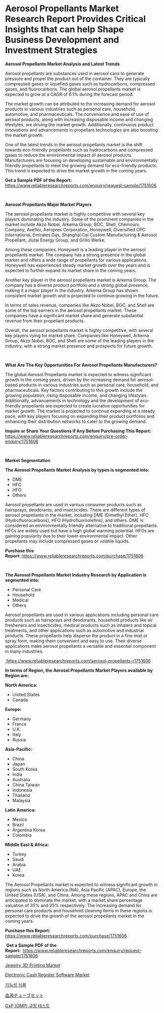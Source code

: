 <p><h1>Aerosol Propellants Market Research Report Provides Critical Insights that can help Shape Business Development and Investment Strategies</h1></p><p><strong>Aerosol Propellants Market Analysis and Latest Trends</strong></p>
<p><p>Aerosol propellants are substances used in aerosol cans to generate pressure and propel the product out of the container. They are typically compressed gases or liquefied gases such as hydrocarbons, compressed gases, and fluorocarbons. The global aerosol propellants market is expected to grow at a CAGR of 6.1% during the forecast period.</p><p>The market growth can be attributed to the increasing demand for aerosol products in various industries such as personal care, household, automotive, and pharmaceuticals. The convenience and ease of use of aerosol products, along with increasing disposable income and changing lifestyles, are driving the market growth. Additionally, continuous product innovations and advancements in propellant technologies are also boosting the market growth.</p><p>One of the latest trends in the aerosol propellants market is the shift towards eco-friendly propellants such as hydrocarbons and compressed gases to reduce the environmental impact of aerosol products. Manufacturers are focusing on developing sustainable and environmentally friendly propellants to meet the growing demand for eco-friendly products. This trend is expected to drive the market growth in the coming years.</p></p>
<p><strong>Get a Sample PDF of the Report:&nbsp;</strong> <a href="https://www.reliableresearchreports.com/enquiry/request-sample/1751606">https://www.reliableresearchreports.com/enquiry/request-sample/1751606</a></p>
<p>&nbsp;</p>
<p><strong>Aerosol Propellants Major Market Players</strong></p>
<p><p>The aerosol propellants market is highly competitive with several key players dominating the industry. Some of the prominent companies in the market include Akzo Nobel, Arkema Group, BOC, Shell, Chemours Company, Aveflor, Aeropres Corporation, Honeywell, Diversified CPC International, Emirates Gas, Shanghai Cal Custom Manufacturing & Aerosol Propellant, Jiutai Energy Group, and Grillo Werke.</p><p>Among these companies, Honeywell is a leading player in the aerosol propellants market. The company has a strong presence in the global market and offers a wide range of propellants for various applications. Honeywell has experienced steady market growth over the years and is expected to further expand its market share in the coming years.</p><p>Another key player in the aerosol propellants market is Arkema Group. The company has a diverse product portfolio and a strong global presence, making it a major player in the industry. Arkema Group has shown consistent market growth and is projected to continue growing in the future.</p><p>In terms of sales revenue, companies like Akzo Nobel, BOC, and Shell are some of the top earners in the aerosol propellants market. These companies have a significant market share and generate substantial revenue from their propellant products.</p><p>Overall, the aerosol propellants market is highly competitive, with several key players vying for market share. Companies like Honeywell, Arkema Group, Akzo Nobel, BOC, and Shell are some of the leading players in the industry, with a strong market presence and prospects for future growth.</p></p>
<p>&nbsp;</p>
<p><strong>What Are The Key Opportunities For Aerosol Propellants Manufacturers?</strong></p>
<p><p>The global Aerosol Propellants market is expected to witness significant growth in the coming years, driven by the increasing demand for aerosol-based products in various industries such as personal care, household, and pharmaceuticals. Key factors contributing to this growth include the growing population, rising disposable income, and changing lifestyles. Additionally, advancements in technology and the development of eco-friendly propellants are expected to create lucrative opportunities for market growth. The market is projected to continue expanding at a steady pace, with key players focusing on expanding their product portfolios and enhancing their distribution networks to cater to the growing demand.</p></p>
<p><strong>Inquire or Share Your Questions If Any Before Purchasing This Report:</strong> <a href="https://www.reliableresearchreports.com/enquiry/pre-order-enquiry/1751606">https://www.reliableresearchreports.com/enquiry/pre-order-enquiry/1751606</a></p>
<p>&nbsp;</p>
<p><strong>Market Segmentation</strong></p>
<p><strong>The Aerosol Propellants Market Analysis by types is segmented into:</strong></p>
<p><ul><li>DME</li><li>HFC</li><li>HFO</li><li>Others</li></ul></p>
<p><p>Aerosol propellants are used in various consumer products such as hairsprays, deodorants, and insecticides. There are different types of aerosol propellants in the market, including DME (Dimethyl Ether), HFC (Hydrofluorocarbons), HFO (Hydrofluoroolefins), and others. DME is considered an environmentally friendly alternative to traditional propellants. HFCs are widely used but have a high global warming potential. HFOs are gaining popularity due to their lower environmental impact. Other propellants may include compressed gases or volatile liquids.</p></p>
<p><strong>Purchase this Report:&nbsp;</strong><a href="https://www.reliableresearchreports.com/purchase/1751606">https://www.reliableresearchreports.com/purchase/1751606</a></p>
<p>&nbsp;</p>
<p><strong>The Aerosol Propellants Market Industry Research by Application is segmented into:</strong></p>
<p><ul><li>Personal Care</li><li>Household</li><li>Medical</li><li>Others</li></ul></p>
<p><p>Aerosol propellants are used in various applications including personal care products such as hairsprays and deodorants, household products like air fresheners and insecticides, medical products such as inhalers and topical treatments, and other applications such as automotive and industrial products. These propellants help disperse the product in a fine mist or spray form, making them convenient and easy to use. Their diverse applications make aerosol propellants a versatile and essential component in many industries.</p></p>
<p><a href="https://www.reliableresearchreports.com/aerosol-propellants-r1751606">&nbsp;https://www.reliableresearchreports.com/aerosol-propellants-r1751606</a></p>
<p><strong>In terms of Region, the Aerosol Propellants Market Players available by Region are:</strong></p>
<p>
    <p> <strong> North America: </strong>
        <ul>
            <li>United States</li>
            <li>Canada</li>
        </ul>
        </p> 
    <p> <strong> Europe: </strong>
        <ul>
            <li>Germany</li>
            <li>France</li>
            <li>U.K.</li>
            <li>Italy</li>
            <li>Russia</li>
        </ul>
        </p> 
    <p> <strong> Asia-Pacific: </strong>
        <ul>
            <li>China</li>
            <li>Japan</li>
            <li>South Korea</li>
            <li>India</li>
            <li>Australia</li>
            <li>China Taiwan</li>
            <li>Indonesia</li>
            <li>Thailand</li>
            <li>Malaysia</li>
        </ul>
        </p> 
    <p> <strong> Latin America: </strong>
        <ul>
            <li>Mexico</li>
            <li>Brazil</li>
            <li>Argentina Korea</li>
            <li>Colombia</li>
        </ul>
        </p> 
    <p> <strong> Middle East & Africa: </strong>
        <ul>
            <li>Turkey</li>
            <li>Saudi</li>
            <li>Arabia</li>
            <li>UAE</li>
            <li>Korea</li>
        </ul>
    </p>
    </p>
<p><p>The Aerosol Propellants market is expected to witness significant growth in regions such as North America (NA), Asia Pacific (APAC), Europe, the United States (USA), and China. Among these regions, APAC and China are anticipated to dominate the market, with a market share percentage valuation of 35% and 25% respectively. The increasing demand for personal care products and household cleaning items in these regions is expected to drive the growth of the aerosol propellants market in the coming years.</p></p>
<p><strong>Purchase this Report: </strong><a href="https://www.reliableresearchreports.com/purchase/1751606">https://www.reliableresearchreports.com/purchase/1751606</a></p>
<p>&nbsp;<strong>Get a Sample PDF of the Report:&nbsp;&nbsp;</strong><a href="https://www.reliableresearchreports.com/enquiry/request-sample/1751606">https://www.reliableresearchreports.com/enquiry/request-sample/1751606</a></p>
<p><strong></strong></p>
<p><p><a href="https://github.com/lukmanduiky01/Market-Research-Report-List-1/blob/main/jewelry-3d-printing-market.md">Jewelry 3D Printing Market</a></p><p><a href="https://github.com/theanastasiyah/Market-Research-Report-List-1/blob/main/electronic-cash-register-software-market.md">Electronic Cash Register Software Market</a></p><p><a href="https://github.com/TobyKub4685/Market-Research-Report-List-2/blob/main/4590692129614.md">기능성 식품</a></p><p><a href="https://medium.com/@raymanta28/%E8%A1%80%E6%B6%B2%E3%83%81%E3%83%A5%E3%83%BC%E3%83%93%E3%83%B3%E3%82%B0%E3%82%BB%E3%83%83%E3%83%88%E5%B8%82%E5%A0%B4-%E5%B8%82%E5%A0%B4cagr-%E5%B8%82%E5%A0%B4%E3%83%88%E3%83%AC%E3%83%B3%E3%83%89-%E6%88%90%E9%95%B7%E6%88%A6%E7%95%A5%E3%81%AB%E9%96%A2%E3%81%99%E3%82%8B%E6%B4%9E%E5%AF%9F-0962134b4e4a">血液チューブセット</a></p><p><a href="https://medium.com/@juliastanley2022/gxp-gmp-%EA%B7%9C%EC%A0%9C-%EC%8B%9C%ED%97%98-%EC%8B%9C%EC%9E%A5-%EC%A1%B0%EC%82%AC-%EB%B3%B4%EA%B3%A0%EC%84%9C-%EA%B7%B8-%EC%97%AD%EC%82%AC-%EB%B0%8F-2024%EB%85%84%EB%B6%80%ED%84%B0-2031%EB%85%84%EA%B9%8C%EC%A7%80%EC%9D%98-%EC%98%88%EC%B8%A1-b420a921c09e">GxP (GMP) 규정 테스트</a></p></p>